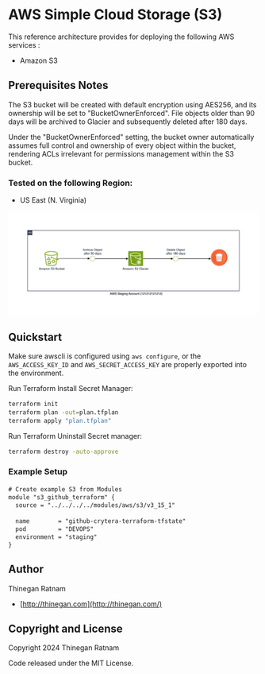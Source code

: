 # AWS Simple Cloud Storage (S3)

This reference architecture provides for deploying the following AWS services :
- Amazon S3

## Prerequisites Notes
The S3 bucket will be created with default encryption using AES256, and its ownership will be set to "BucketOwnerEnforced". File objects older than 90 days will be archived to Glacier and subsequently deleted after 180 days.

Under the "BucketOwnerEnforced" setting, the bucket owner automatically assumes full control and ownership of every object within the bucket, rendering ACLs irrelevant for permissions management within the S3 bucket.

### Tested on the following Region:
 - US East (N. Virginia)

![infrastructure-overview](images/AWS_Simple_Cloud_Storage.png)


## Quickstart
Make sure awscli is configured using `aws configure`, or the `AWS_ACCESS_KEY_ID` and `AWS_SECRET_ACCESS_KEY` are properly exported into the environment.

Run Terraform Install Secret Manager:

```bash
terraform init
terraform plan -out=plan.tfplan
terraform apply "plan.tfplan"
```

Run Terraform Uninstall Secret manager:

```bash
terraform destroy -auto-approve
```

### Example Setup

```hcl
# Create example S3 from Modules
module "s3_github_terraform" {
  source = "../../../../modules/aws/s3/v3_15_1"

  name        = "github-crytera-terraform-tfstate"
  pod         = "DEVOPS"
  environment = "staging"
}
```

## Author

Thinegan Ratnam
 - [http://thinegan.com](http://thinegan.com/)

## Copyright and License

Copyright 2024 Thinegan Ratnam

Code released under the MIT License.